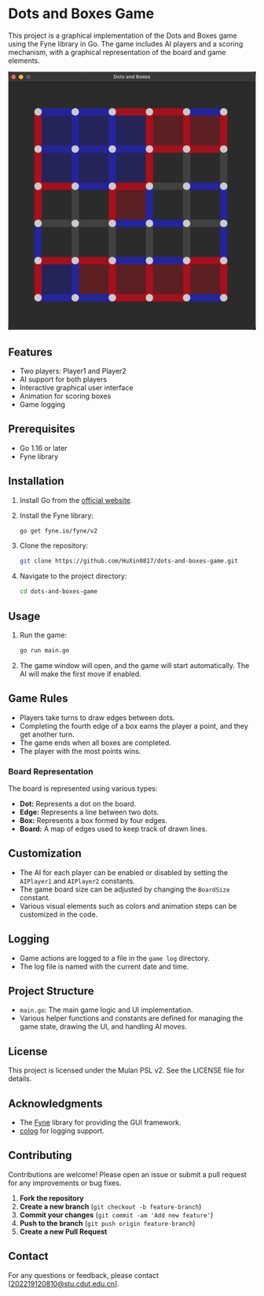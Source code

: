 # Dots and Boxes Game

This project is a graphical implementation of the Dots and Boxes game using the Fyne library in Go. The game includes AI players and a scoring mechanism, with a graphical representation of the board and game elements.

![demo](demo.png)

## Features

- Two players: Player1 and Player2
- AI support for both players
- Interactive graphical user interface
- Animation for scoring boxes
- Game logging



## Prerequisites

- Go 1.16 or later
- Fyne library

## Installation

1. Install Go from the [official website](https://golang.org/dl/).

2. Install the Fyne library:

    ```bash
    go get fyne.io/fyne/v2
    ```

3. Clone the repository:

    ```bash
    git clone https://github.com/HuXin0817/dots-and-boxes-game.git
    ```

4. Navigate to the project directory:

    ```bash
    cd dots-and-boxes-game
    ```

## Usage

1. Run the game:

    ```bash
    go run main.go
    ```

2. The game window will open, and the game will start automatically. The AI will make the first move if enabled.

## Game Rules

- Players take turns to draw edges between dots.
- Completing the fourth edge of a box earns the player a point, and they get another turn.
- The game ends when all boxes are completed.
- The player with the most points wins.

### Board Representation

The board is represented using various types:

- **Dot:** Represents a dot on the board.
- **Edge:** Represents a line between two dots.
- **Box:** Represents a box formed by four edges.
- **Board:** A map of edges used to keep track of drawn lines.

## Customization

- The AI for each player can be enabled or disabled by setting the `AIPlayer1` and `AIPlayer2` constants.
- The game board size can be adjusted by changing the `BoardSize` constant.
- Various visual elements such as colors and animation steps can be customized in the code.

## Logging

- Game actions are logged to a file in the `game log` directory.
- The log file is named with the current date and time.

## Project Structure

- `main.go`: The main game logic and UI implementation.
- Various helper functions and constants are defined for managing the game state, drawing the UI, and handling AI moves.

## License

This project is licensed under the Mulan PSL v2. See the LICENSE file for details.

## Acknowledgments

- The [Fyne](https://fyne.io/) library for providing the GUI framework.
- [colog](https://github.com/HuXin0817/colog) for logging support.

## Contributing

Contributions are welcome! Please open an issue or submit a pull request for any improvements or bug fixes.

1. **Fork the repository**
2. **Create a new branch** (`git checkout -b feature-branch`)
3. **Commit your changes** (`git commit -am 'Add new feature'`)
4. **Push to the branch** (`git push origin feature-branch`)
5. **Create a new Pull Request**

## Contact

For any questions or feedback, please contact [202219120810@stu.cdut.edu.cn].


